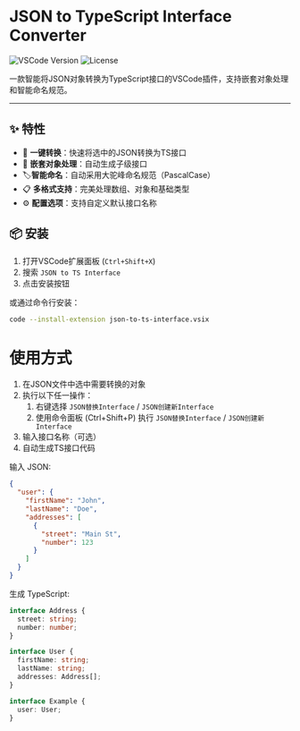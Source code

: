 # JSON to TypeScript Interface Converter

![VSCode Version](https://img.shields.io/badge/VSCode-%3E%3D1.74.0-blue)
![License](https://img.shields.io/badge/license-MIT-green)

一款智能将JSON对象转换为TypeScript接口的VSCode插件，支持嵌套对象处理和智能命名规范。
********
## ✨ 特性

- 🔄 ​**​一键转换​**​：快速将选中的JSON转换为TS接口
- 🧩 ​**​嵌套对象处理​**​：自动生成子级接口
- 🏷️ ​**​智能命名​**​：自动采用大驼峰命名规范（PascalCase）
- 📋 ​**​多格式支持​**​：完美处理数组、对象和基础类型
- ⚙️ ​**​配置选项​**​：支持自定义默认接口名称

## 📦 安装

1. 打开VSCode扩展面板 (`Ctrl+Shift+X`)
2. 搜索 `JSON to TS Interface`
3. 点击安装按钮

或通过命令行安装：
```bash
code --install-extension json-to-ts-interface.vsix
```
# 使用方式
1. 在JSON文件中选中需要转换的对象
2. 执行以下任一操作：
   1. 右键选择 `JSON替换Interface` / `JSON创建新Interface`
   2. 使用命令面板 (Ctrl+Shift+P) 执行 `JSON替换Interface` / `JSON创建新Interface`
3. 输入接口名称（可选）
4. 自动生成TS接口代码
   
​​输入 JSON​​:
``` json
{
  "user": {
    "firstName": "John",
    "lastName": "Doe",
    "addresses": [
      {
        "street": "Main St",
        "number": 123
      }
    ]
  }
}
```
​​生成 TypeScript​​:

```typescript
interface Address {
  street: string;
  number: number;
}

interface User {
  firstName: string;
  lastName: string;
  addresses: Address[];
}

interface Example {
  user: User;
}
```